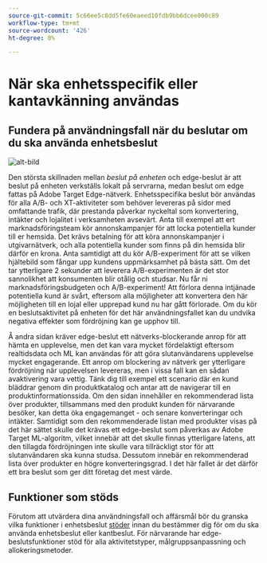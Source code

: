 ```yaml
---
source-git-commit: 5c66ee5c8dd5fe60eaeed10fdb9bb6dcee000c89
workflow-type: tm+mt
source-wordcount: '426'
ht-degree: 0%

---
```

# När ska enhetsspecifik eller kantavkänning användas

## Fundera på användningsfall när du beslutar om du ska använda enhetsbeslut

![alt-bild](assets/comparison.jpeg)

Den största skillnaden mellan *beslut på enheten* och edge-beslut är att beslut på enheten verkställs lokalt på servrarna, medan beslut om edge fattas på Adobe Target Edge-nätverk. Enhetsspecifika beslut bör användas för alla A/B- och XT-aktiviteter som behöver levereras på sidor med omfattande trafik, där prestanda påverkar nyckeltal som konvertering, intäkter och lojalitet i verksamheten avsevärt. Anta till exempel att ert marknadsföringsteam kör annonskampanjer för att locka potentiella kunder till er hemsida. Det krävs betalning för att köra annonskampanjer i utgivarnätverk, och alla potentiella kunder som finns på din hemsida blir därför en krona. Anta samtidigt att du kör A/B-experiment för att se vilken hjältebild som fångar upp kundens uppmärksamhet på bästa sätt. Om det tar ytterligare 2 sekunder att leverera A/B-experimenten är det stor sannolikhet att konsumenten blir otålig och studsar. Nu får ni marknadsföringsbudgeten och A/B-experiment! Att förlora denna intjänade potentiella kund är svårt, eftersom alla möjligheter att konvertera den här möjligheten till en lojal eller upprepad kund nu har gått förlorade. Om du kör en beslutsaktivitet på enheten för det här användningsfallet kan du undvika negativa effekter som fördröjning kan ge upphov till.

Å andra sidan kräver edge-beslut ett nätverks-blockerande anrop för att hämta en upplevelse, men det kan vara mycket fördelaktigt eftersom realtidsdata och ML kan användas för att göra slutanvändarens upplevelse mycket engagerande. Ett anrop om blockering av nätverk ger ytterligare fördröjning när upplevelsen levereras, men i vissa fall kan en sådan avaktivering vara vettig. Tänk dig till exempel ett scenario där en kund bläddrar genom din produktkatalog och antar att de navigerar till en produktinformationssida. Om den sidan innehåller en rekommenderad lista över produkter, tillsammans med den produkt kunden för närvarande besöker, kan detta öka engagemanget - och senare konverteringar och intäkter. Samtidigt som den rekommenderade listan med produkter visas på det här sättet skulle det krävas ett edge-beslut som påverkas av Adobe Target ML-algoritm, vilket innebär att det skulle finnas ytterligare latens, att den tillagda fördröjningen inte skulle vara tillräckligt stor för att slutanvändaren ska kunna studsa. Dessutom innebär en rekommenderad lista över produkter en högre konverteringsgrad. I det här fallet är det därför ett bra beslut som ger ditt företag det mest värde.

## Funktioner som stöds

Förutom att utvärdera dina användningsfall och affärsmål bör du granska vilka funktioner i enhetsbeslut [stöder](../on-device-decisioning/supported-features.md) innan du bestämmer dig för om du ska använda enhetsbeslut eller kantbeslut. För närvarande har edge-beslutsfunktioner stöd för alla aktivitetstyper, målgruppsanpassning och allokeringsmetoder.